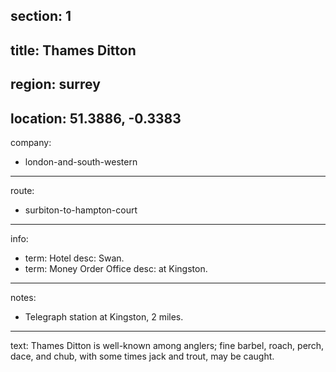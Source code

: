 section: 1
----
title: Thames Ditton
----
region: surrey
----
location: 51.3886, -0.3383
----
company:
- london-and-south-western
----
route:
- surbiton-to-hampton-court
----
info:
- term: Hotel
  desc: Swan.
- term: Money Order Office
  desc: at Kingston.
----
notes:
- Telegraph station at Kingston, 2 miles.
----
text: Thames Ditton is well-known among anglers; fine barbel, roach, perch, dace, and chub, with some times jack and trout, may be caught.
